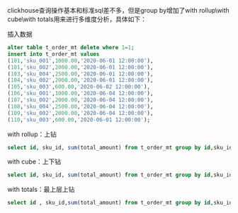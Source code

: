 clickhouse查询操作基本和标准sql差不多，但是group by增加了with rollup\with cube\with totals用来进行多维度分析，具体如下：

插入数据

```sql
alter table t_order_mt delete where 1=1;
insert into t_order_mt values
(101,'sku_001',1000.00,'2020-06-01 12:00:00'),
(101,'sku_002',2000.00,'2020-06-01 12:00:00'),
(103,'sku_004',2500.00,'2020-06-01 12:00:00'),
(104,'sku_002',2000.00,'2020-06-01 12:00:00'),
(105,'sku_003',600.00,'2020-06-02 12:00:00'),
(106,'sku_001',1000.00,'2020-06-04 12:00:00'),
(107,'sku_002',2000.00,'2020-06-04 12:00:00'),
(108,'sku_004',2500.00,'2020-06-04 12:00:00'),
(109,'sku_002',2000.00,'2020-06-04 12:00:00'),
(110,'sku_003',600.00,'2020-06-01 12:00:00');
```

with rollup：上钻

```sql
select id, sku_id, sum(total_amount) from t_order_mt group by id,sku_id with rollup;
```

with cube：上下钻

```sql
select id, sku_id, sum(total_amount) from t_order_mt group by id,sku_id with cube;
```

with totals：最上层上钻

```sql
select id , sku_id,sum(total_amount) from t_order_mt group by id,sku_id with totals;
```

